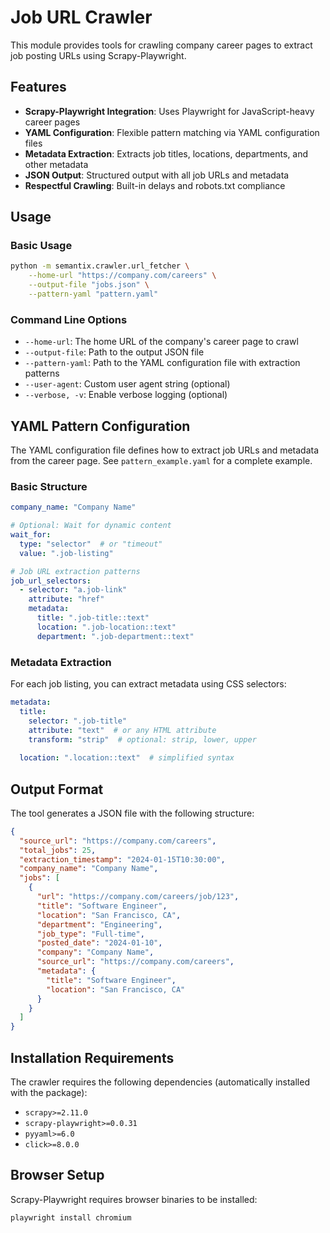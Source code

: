 # Job URL Crawler

This module provides tools for crawling company career pages to extract job posting URLs using Scrapy-Playwright.

## Features

- **Scrapy-Playwright Integration**: Uses Playwright for JavaScript-heavy career pages
- **YAML Configuration**: Flexible pattern matching via YAML configuration files
- **Metadata Extraction**: Extracts job titles, locations, departments, and other metadata
- **JSON Output**: Structured output with all job URLs and metadata
- **Respectful Crawling**: Built-in delays and robots.txt compliance

## Usage

### Basic Usage

```bash
python -m semantix.crawler.url_fetcher \
    --home-url "https://company.com/careers" \
    --output-file "jobs.json" \
    --pattern-yaml "pattern.yaml"
```

### Command Line Options

- `--home-url`: The home URL of the company's career page to crawl
- `--output-file`: Path to the output JSON file
- `--pattern-yaml`: Path to the YAML configuration file with extraction patterns
- `--user-agent`: Custom user agent string (optional)
- `--verbose, -v`: Enable verbose logging (optional)

## YAML Pattern Configuration

The YAML configuration file defines how to extract job URLs and metadata from the career page. See `pattern_example.yaml` for a complete example.

### Basic Structure

```yaml
company_name: "Company Name"

# Optional: Wait for dynamic content
wait_for:
  type: "selector"  # or "timeout"
  value: ".job-listing"

# Job URL extraction patterns
job_url_selectors:
  - selector: "a.job-link"
    attribute: "href"
    metadata:
      title: ".job-title::text"
      location: ".job-location::text"
      department: ".job-department::text"
```

### Metadata Extraction

For each job listing, you can extract metadata using CSS selectors:

```yaml
metadata:
  title:
    selector: ".job-title"
    attribute: "text"  # or any HTML attribute
    transform: "strip"  # optional: strip, lower, upper
  
  location: ".location::text"  # simplified syntax
```

## Output Format

The tool generates a JSON file with the following structure:

```json
{
  "source_url": "https://company.com/careers",
  "total_jobs": 25,
  "extraction_timestamp": "2024-01-15T10:30:00",
  "company_name": "Company Name",
  "jobs": [
    {
      "url": "https://company.com/careers/job/123",
      "title": "Software Engineer",
      "location": "San Francisco, CA",
      "department": "Engineering",
      "job_type": "Full-time",
      "posted_date": "2024-01-10",
      "company": "Company Name",
      "source_url": "https://company.com/careers",
      "metadata": {
        "title": "Software Engineer",
        "location": "San Francisco, CA"
      }
    }
  ]
}
```

## Installation Requirements

The crawler requires the following dependencies (automatically installed with the package):

- `scrapy>=2.11.0`
- `scrapy-playwright>=0.0.31`
- `pyyaml>=6.0`
- `click>=8.0.0`

## Browser Setup

Scrapy-Playwright requires browser binaries to be installed:

```bash
playwright install chromium
```